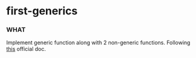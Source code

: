 # first-generics

### WHAT
Implement generic function along with 2 non-generic functions.
Following [this](https://go.dev/doc/tutorial/generics) official doc.
